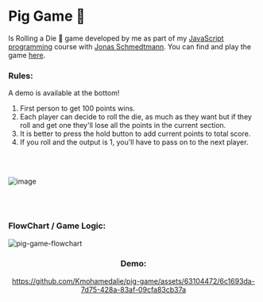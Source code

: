 # Pig Game 🎲
Is Rolling a Die 🎲 game developed by me as part of my [JavaScript programming](https://www.udemy.com/course/the-complete-javascript-course/?utm_campaign=website1010&utm_medium=website1010&utm_source=mycoupon) course with [Jonas Schmedtmann](https://codingheroes.io/). You can find and play the game [here](https://kmohamedalie.github.io/pig-game/).

### Rules:
A demo is available at the bottom!

1. First person to get 100 points wins.
2. Each player can decide to roll the die, as much as they want but if they roll and get one they'll lose all the points in the current section.
3. It is better to press the hold button to add current points to total score.
4. If you roll and the output is 1, you'll have to pass on to the next player.


<br><br>


![image](https://github.com/Kmohamedalie/pig-game/assets/63104472/86f48e12-85d7-4349-a341-bb23f408b02b)


<br><br>
### FlowChart / Game Logic:

![pig-game-flowchart](https://github.com/Kmohamedalie/pig-game/assets/63104472/e3acde95-e9ae-49f0-a96f-819163b05a28)



<center>

### Demo:

https://github.com/Kmohamedalie/pig-game/assets/63104472/6c1693da-7d75-428a-83af-09cfa83cb37a



</center>

